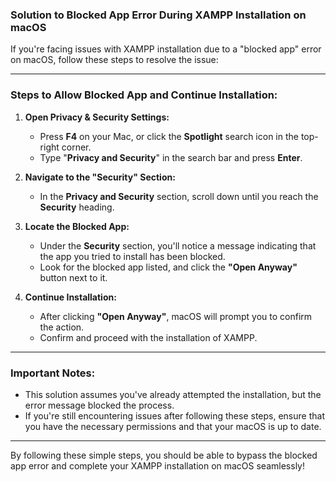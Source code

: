 ### **Solution to Blocked App Error During XAMPP Installation on macOS**

If you're facing issues with XAMPP installation due to a "blocked app" error on macOS, follow these steps to resolve the issue:

---

### **Steps to Allow Blocked App and Continue Installation:**

1. **Open Privacy & Security Settings:**
   - Press **F4** on your Mac, or click the **Spotlight** search icon in the top-right corner.
   - Type "**Privacy and Security**" in the search bar and press **Enter**.

2. **Navigate to the "Security" Section:**
   - In the **Privacy and Security** section, scroll down until you reach the **Security** heading.

3. **Locate the Blocked App:**
   - Under the **Security** section, you'll notice a message indicating that the app you tried to install has been blocked.
   - Look for the blocked app listed, and click the **"Open Anyway"** button next to it.

4. **Continue Installation:**
   - After clicking **"Open Anyway"**, macOS will prompt you to confirm the action.
   - Confirm and proceed with the installation of XAMPP.

---

### **Important Notes:**
- This solution assumes you've already attempted the installation, but the error message blocked the process.
- If you're still encountering issues after following these steps, ensure that you have the necessary permissions and that your macOS is up to date.

---

By following these simple steps, you should be able to bypass the blocked app error and complete your XAMPP installation on macOS seamlessly!
